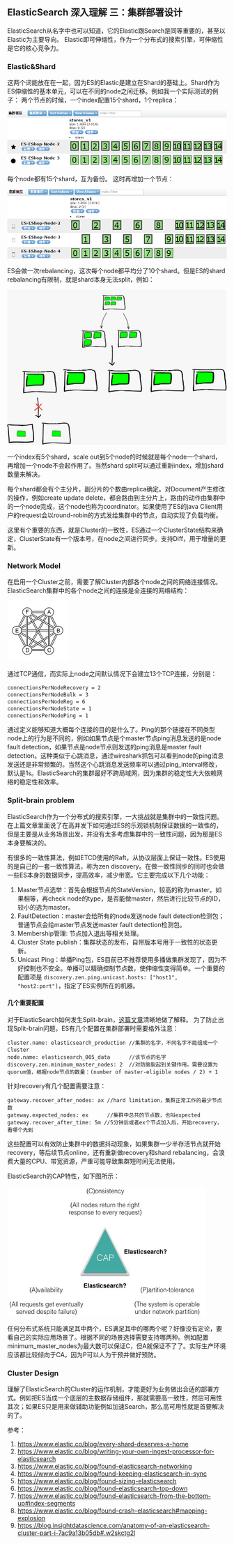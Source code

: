 ## ElasticSearch 深入理解 三：集群部署设计

ElasticSearch从名字中也可以知道，它的Elastic跟Search是同等重要的，甚至以Elastic为主要导向。
Elastic即可伸缩性，作为一个分布式的搜索引擎，可伸缩性是它的核心竞争力。

### Elastic&Shard

这两个词能放在在一起，因为ES的Elastic是建立在Shard的基础上。Shard作为ES伸缩性的基本单元，可以在不同的node之间迁移。例如我一个实际测试的例子：
两个节点的时候，一个index配置15个shard，1个replica：

![twonodes.png](./twonodes.png)

每个node都有15个shard，互为备份。
这时再增加一个节点：

![threenodes.png](./threenodes.png)

ES会做一次rebalancing，这次每个node都平均分了10个shard。但是ES的shard rebalancing有限制，就是shard本身无法split，例如：

![shardsplit.png](./shardsplit.png)

一个index有5个shard，scale out到5个node的时候就是每个node一个shard，再增加一个node不会起作用了。当然shard split可以通过重新index，增加shard数量来解决。

每个shard都会有个主分片，副分片的个数由replica确定。对Document产生修改的操作，例如create update delete，都会路由到主分片上，路由的动作由集群中的一个node完成，这个node也称为coordinator。如果使用了ES的java Client用户的request会以round-robin的方式发给集群中的节点，自动实现了负载均衡。

这里有个重要的东西，就是Cluster的一致性，ES通过一个ClusterState结构来确定，ClusterState有一个版本号，在node之间进行同步。支持Diff，用于增量的更新。

### Network Model
在启用一个Cluster之前，需要了解Cluster内部各个node之间的网络连接情况。ElasticSearch集群中的各个node之间的连接是全连接的网络结构：

![full-mesh-double](./full-mesh-double.png)

通过TCP通信，而实际上node之间默认情况下会建立13个TCP连接，分别是：
    
    connectionsPerNodeRecovery = 2
    connectionsPerNodeBulk = 3
    connectionsPerNodeReg = 6
    connectionsPerNodeState = 1
    connectionsPerNodePing = 1

通过定义能够知道大概每个连接的目的是什么了。Ping的那个链接在不同类型node上的行为是不同的，例如如果节点是个master节点ping消息发送的是node fault detection，如果节点是node节点则发送的ping消息是master fault detection。这种类似于心跳消息，通过wireshark抓包可以看到node的ping消息发送还是非常频繁的。当然这个心跳消息发送频率可以通过ping_interval修改，默认是1s。ElasticSearch的集群最好不跨局域网，因为集群的稳定性大大依赖网络的稳定性和效率。

### Split-brain problem
ElasticSearch作为一个分布式的搜索引擎，一大挑战就是集群中的一致性问题。在上篇文章里面说了在高并发下如何通过ES的乐观锁机制保证数据的一致性的，但是主要是从业务场景出发，并没有太多考虑集群中的一致性问题，因为那是ES本身要解决的。

有很多的一致性算法，例如ETCD使用的Raft，从协议层面上保证一致性。ES使用的是自己的一套一致性算法，称为zen discovery。在做一致性同步的同时也会做一些ES本身的数据同步，提高效率，减少带宽。它主要完成以下几个功能：

1. Master节点选举：首先会根据节点的StateVersion，较高的称为master，如果相等，再check node的type，是否能做master，然后进行比较节点的ID，较小的选为master。
2. FaultDetection：master会给所有的node发送node fault detection检测包；普通节点会给master节点发送master fault detection检测包。
3. Membership管理: 节点加入退出等相关处理。
4. Cluster State publish：集群状态的发布，自带版本号用于一致性的状态更新。
5. Unicast Ping：单播Ping包，ES目前已不推荐使用多播做集群发现了，因为不好控制也不安全。单播可以精确控制节点数，使伸缩性变得简单。一个重要的配置项是 ``` discovery.zen.ping.unicast.hosts: ["host1", "host2:port"] ```，指定了ES实例所在的机器。

#### 几个重要配置
对于ElasticSearch如何发生Split-brain，[这篇文章](http://blog.trifork.com/2013/10/24/how-to-avoid-the-split-brain-problem-in-elasticsearch/)清晰地做了解释。
为了防止出现Split-brain问题，ES有几个配置在集群部署时需要格外注意：

    cluster.name: elasticsearch_production //集群的名字，不同名字不能组成一个Cluster
    node.name: elasticsearch_005_data      //该节点的名字
    discovery.zen.minimum_master_nodes: 2  //对防脑裂起到关键作用。需要设置为quorum值，根据node节点的数量：(number of master-eligible nodes / 2) + 1
    
针对recovery有几个配置需要注意：

    gateway.recover_after_nodes: ax //hard limitation，集群正常工作的最少节点数
    gateway.expected_nodes: ex      //集群中总共的节点数，也叫expected
    gateway.recover_after_time: 5m //5分钟后或者ex个节点加入后，开始recovery，看哪个先到

这些配置可以有效防止集群中的数据抖动现象，如果集群一少半存活节点就开始recovery，等后续节点online，还有重新做recovery和shard rebalancing，会浪费大量的CPU、带宽资源，严重可能导致集群短时间无法使用。

ElasticSearch的CAP特性，如下图所示：

![cap](./cap.png)

任何分布式系统只能满足其中两个，ES满足其中的哪两个呢？好像没有定论，要看自己的实际应用场景了。根据不同的场景选择需要支持哪两种。例如配置minimum_master_nodes为最大数可以保证C，但A就保证不了了。实际生产环境应该都比较倾向于CA，因为P可以人为干预并做好预防。

### Cluster Design
理解了ElasticSearch的Cluster的运作机制，才能更好为业务做出合适的部署方式。例如把ES当成一个底层的主数据存储组件，那就需要高一致性，然后可用性其次；如果ES只是用来做辅助功能例如加速Search，那么高可用性就是首要解决的了。

参考：

1.  https://www.elastic.co/blog/every-shard-deserves-a-home
2.  https://www.elastic.co/blog/writing-your-own-ingest-processor-for-elasticsearch
3.  https://www.elastic.co/blog/found-elasticsearch-networking
4.  https://www.elastic.co/blog/found-keeping-elasticsearch-in-sync
5.  https://www.elastic.co/blog/found-sizing-elasticsearch
6.  https://www.elastic.co/blog/found-elasticsearch-top-down
7.  https://www.elastic.co/blog/found-elasticsearch-from-the-bottom-up#index-segments
8.  https://www.elastic.co/blog/found-crash-elasticsearch#mapping-explosion
9.  https://blog.insightdatascience.com/anatomy-of-an-elasticsearch-cluster-part-i-7ac9a13b05db#.w2skctg2l

